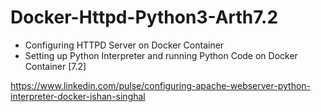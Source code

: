 # Docker-Httpd-Python3-Arth7.2

- Configuring HTTPD Server on Docker Container 
- Setting up Python Interpreter and running Python Code on Docker Container [7.2]

https://www.linkedin.com/pulse/configuring-apache-webserver-python-interpreter-docker-ishan-singhal
